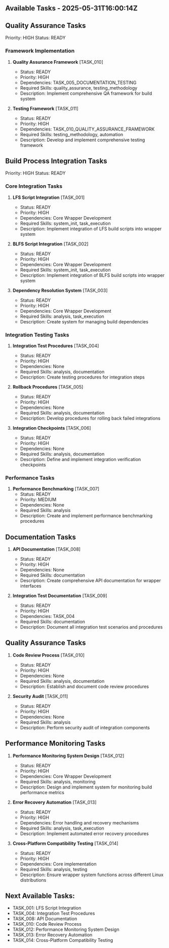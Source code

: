 ## Available Tasks - 2025-05-31T16:00:14Z

## Quality Assurance Tasks
Priority: HIGH
Status: READY

### Framework Implementation
1. **Quality Assurance Framework** [TASK_010]
   - Status: READY
   - Priority: HIGH
   - Dependencies: TASK_005_DOCUMENTATION_TESTING
   - Required Skills: quality_assurance, testing_methodology
   - Description: Implement comprehensive QA framework for build system

2. **Testing Framework** [TASK_011]
   - Status: READY
   - Priority: HIGH
   - Dependencies: TASK_010_QUALITY_ASSURANCE_FRAMEWORK
   - Required Skills: testing_methodology, automation
   - Description: Develop and implement comprehensive testing framework

## Build Process Integration Tasks
Priority: HIGH
Status: READY

### Core Integration Tasks
1. **LFS Script Integration** [TASK_001]
   - Status: READY
   - Priority: HIGH
   - Dependencies: Core Wrapper Development
   - Required Skills: system_init, task_execution
   - Description: Implement integration of LFS build scripts into wrapper system

2. **BLFS Script Integration** [TASK_002]
   - Status: READY
   - Priority: HIGH
   - Dependencies: Core Wrapper Development
   - Required Skills: system_init, task_execution
   - Description: Implement integration of BLFS build scripts into wrapper system

3. **Dependency Resolution System** [TASK_003]
   - Status: READY
   - Priority: HIGH
   - Dependencies: Core Wrapper Development
   - Required Skills: analysis, task_execution
   - Description: Create system for managing build dependencies

### Integration Testing Tasks
1. **Integration Test Procedures** [TASK_004]
   - Status: READY
   - Priority: HIGH
   - Dependencies: None
   - Required Skills: analysis, documentation
   - Description: Create testing procedures for integration steps

2. **Rollback Procedures** [TASK_005]
   - Status: READY
   - Priority: HIGH
   - Dependencies: None
   - Required Skills: analysis, documentation
   - Description: Develop procedures for rolling back failed integrations

3. **Integration Checkpoints** [TASK_006]
   - Status: READY
   - Priority: HIGH
   - Dependencies: None
   - Required Skills: analysis, documentation
   - Description: Define and implement integration verification checkpoints

### Performance Tasks
1. **Performance Benchmarking** [TASK_007]
   - Status: READY
   - Priority: MEDIUM
   - Dependencies: None
   - Required Skills: analysis
   - Description: Create and implement performance benchmarking procedures

## Documentation Tasks
1. **API Documentation** [TASK_008]
   - Status: READY
   - Priority: HIGH
   - Dependencies: None
   - Required Skills: documentation
   - Description: Create comprehensive API documentation for wrapper interfaces

2. **Integration Test Documentation** [TASK_009]
   - Status: READY
   - Priority: HIGH
   - Dependencies: TASK_004
   - Required Skills: documentation
   - Description: Document all integration test scenarios and procedures

## Quality Assurance Tasks
1. **Code Review Process** [TASK_010]
   - Status: READY
   - Priority: HIGH
   - Dependencies: None
   - Required Skills: analysis, documentation
   - Description: Establish and document code review procedures

2. **Security Audit** [TASK_011]
   - Status: READY
   - Priority: HIGH
   - Dependencies: None
   - Required Skills: analysis
   - Description: Perform security audit of integration components

## Performance Monitoring Tasks
1. **Performance Monitoring System Design** [TASK_012]
   - Status: READY
   - Priority: HIGH
   - Dependencies: Core Wrapper Development
   - Required Skills: analysis, monitoring
   - Description: Design and implement system for monitoring build performance metrics

2. **Error Recovery Automation** [TASK_013]
   - Status: READY
   - Priority: HIGH
   - Dependencies: Error handling and recovery mechanisms
   - Required Skills: analysis, task_execution
   - Description: Implement automated error recovery procedures

3. **Cross-Platform Compatibility Testing** [TASK_014]
   - Status: READY
   - Priority: HIGH
   - Dependencies: Core implementation
   - Required Skills: analysis, testing
   - Description: Ensure wrapper system functions across different Linux distributions

## Next Available Tasks:
- TASK_001: LFS Script Integration
- TASK_004: Integration Test Procedures
- TASK_008: API Documentation
- TASK_010: Code Review Process
- TASK_012: Performance Monitoring System Design
- TASK_013: Error Recovery Automation
- TASK_014: Cross-Platform Compatibility Testing
